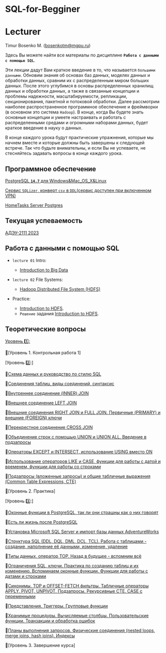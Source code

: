 # SQL-for-Begginer

# Lecturer
Timur Bosenko M. (bosenkotm@mgpu.ru)

Здесь Вы можете найти все материалы по дисциплине **`Работа с данными с помощью SQL`**. 

Эти лекции дадут Вам краткое введение в то, что называется `большими данными`. Обновим знания об основах баз данных, моделях данных и обработки данных, сравним их с распределенным миром больших данных. После этого углубимся в основы распределенных хранилищ данных и обработки данных, а также в связанные концепции и проблемы надежности, масштабируемости, репликации, секционирования, пакетной и потоковой обработки. Далее рассмотрим наиболее распространенное программное обеспечение и фреймворки (в основном это система `Hadoop`). В конце, когда Вы будете знать основные концепции и умеете настраивать и работать с распределенными средами и огромными наборами данных, будет краткое введение в науку о данных.

В конце каждого урока будут практические упражнения, которые мы начнем вместе и которые должны быть завершены к следующей встрече. Так что будьте внимательны, и если Вы не успеваете, не стесняйтесь задавать вопросы в конце каждого урока.

## Программное обеспечение 

[PostgreSQL **`14.7`** для Windows&Mac_OS_X&Linux](https://www.enterprisedb.com/downloads/postgres-postgresql-downloads)

[Сервис `SQLizer`, конверт `csv` в `DDL`(сервис доступен при включенном VPN)](https://sqlizer.io/#/)

[HomeTasks Server Postgres](http://95.131.149.21:5454/pgadmin4)

## Текущая успеваемость

 [АДЭУ-2111 2023]()

## Работа с данными с помощью SQL

- `lecture 01` Intro:
    -  [Introduction to Big Data](lectures/1-BigData_Intro.pdf)

- `lecture 02` File Systems:
    - [Hadoop Distributed File System (HDFS)](lectures/2-BigData_HDFS.pdf)
-  Practice: 
    -  [Introduction to HDFS](https://github.com/BosenkoTM/BigDataAnalitic_Practice/tree/main/exercises/winter_semester_2021-2022/01_hadoop).
    -  `Решение` задания [Introduction to HDFS](https://github.com/BosenkoTM/BigDataAnalitic_Practice/blob/main/solutions/winter_semester_2021-2022/01_hadoop/Exercise_1.pdf).



## Теоретические вопросы




[Уровень 1️⃣:](/Module1/README.md)

🔑[Уровень 1. Контрольная работа 1]

[Уровень 2️⃣:]


🔑[Схема данных и руководство по стилю SQL](https://github.com/Data-Learn/sql-101/blob/main/SQL-101%20Modules/Module%202/Lesson%2011/README.md)

🔑[Соединения таблиц, виды соединений, синтаксис](https://github.com/Data-Learn/sql-101/blob/main/SQL-101%20Modules/Module%202/Lesson%2012/README.md)

🔑[Внутреннее соединение (INNER) JOIN](https://github.com/Data-Learn/sql-101/blob/main/SQL-101%20Modules/Module%202/Lesson%2013/README.md)

🔑[Внешнее соединение LEFT JOIN](https://github.com/Data-Learn/sql-101/blob/main/SQL-101%20Modules/Module%202/Lesson%2014/README.md)

🔑[Внешние соединения RIGHT JOIN и FULL JOIN. Первичные (PRIMARY) и внешние (FOREIGN) ключи](https://github.com/Data-Learn/sql-101/blob/main/SQL-101%20Modules/Module%202/Lesson%2015/README.md)

🔑[Перекрестное соединение CROSS JOIN](https://github.com/Data-Learn/sql-101/blob/main/SQL-101%20Modules/Module%202/Lesson%2016/README.md)

🔑[Объединение строк с помощью UNION и UNION ALL. Введение в подзапросы](https://github.com/Data-Learn/sql-101/blob/main/SQL-101%20Modules/Module%202/Lesson%2017/README.md)

🔑[Операторы EXCEPT и INTERSECT, использование USING вместо ON](https://github.com/Data-Learn/sql-101/blob/main/SQL-101%20Modules/Module%202/Lesson%2018/README.md)

🔑[Использование операторов LIKE и CASE, функции для работы с датой и временем, функции для работы со строками](https://github.com/Data-Learn/sql-101/blob/main/SQL-101%20Modules/Module%202/Lesson%2019/README.md)

🔑[Подзапросы (вложенные запросы) и общие табличные выражения (Common Table Expressions, CTE)](https://github.com/Data-Learn/sql-101/blob/main/SQL-101%20Modules/Module%202/Lesson%2020/README.md)

🔑[Уровень 2. Практика]

[Уровень 3️⃣:]


🔑[Оконные функции в PostgreSQL, так ли они страшны как о них говорят](https://github.com/Data-Learn/sql-101/blob/main/SQL-101%20Modules/Module%203/Lesson%2021/README.md)

🔑[Есть ли жизнь после PostgreSQL](https://github.com/Data-Learn/sql-101/blob/main/SQL-101%20Modules/Module%203/Lesson%2022/README.md)

🔑[Установка Microsoft SQL Server и импорт базы данных AdventureWorks](https://github.com/Data-Learn/sql-101/blob/main/SQL-101%20Modules/Module%203/Lesson%2023/README.md)

🔑[Структура SQL (DDL, DQL, DML, DCL, TCL). Работа с таблицами - создание, наполнение её данными, изменение, удаление](https://github.com/Data-Learn/sql-101/blob/main/SQL-101%20Modules/Module%203/Lesson%2024/README.md)

🔑[Типы данных, оператор TOP. Назад в будущее - вспомним всё](https://github.com/Data-Learn/sql-101/blob/main/SQL-101%20Modules/Module%203/Lesson%2025/README.md)

🔑[Ограничения SQL, ключи. Практика по созданию таблиц и их изменению. Вспоминаем оконные функции. Функции для работы с датами и строками](https://github.com/Data-Learn/sql-101/blob/main/SQL-101%20Modules/Module%203/Lesson%2026/README.md)

🔑[Синонимы. TOP и OFFSET-FETCH фильтры. Табличные операторы APPLY, PIVOT, UNPIVOT. Подзапросы. Рекурсивные CTE. CASE с переменными](https://github.com/Data-Learn/sql-101/blob/main/SQL-101%20Modules/Module%203/Lesson%2027/README.md)

🔑[Представления. Триггеры. Групповые функции](https://github.com/Data-Learn/sql-101/blob/main/SQL-101%20Modules/Module%203/Lesson%2028/README.md)

🔑[Хранимые процедуры. Вычисляемые столбцы. Пользовательские функции. Транзакции и обработка ошибок](https://github.com/Data-Learn/sql-101/blob/main/SQL-101%20Modules/Module%203/Lesson%2029/README.md)

🔑[Планы выполнения запросов. Физические соединения (nested loops, merge joins, hash joins). Индексы](https://github.com/Data-Learn/sql-101/blob/main/SQL-101%20Modules/Module%203/Lesson%2030/README.md)

🔑[Уровень 3. Завершение курса]
